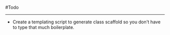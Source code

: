 #Todo

------------------------------

* Create a templating script to generate class scaffold so you don't have to
  type that much boilerplate.
